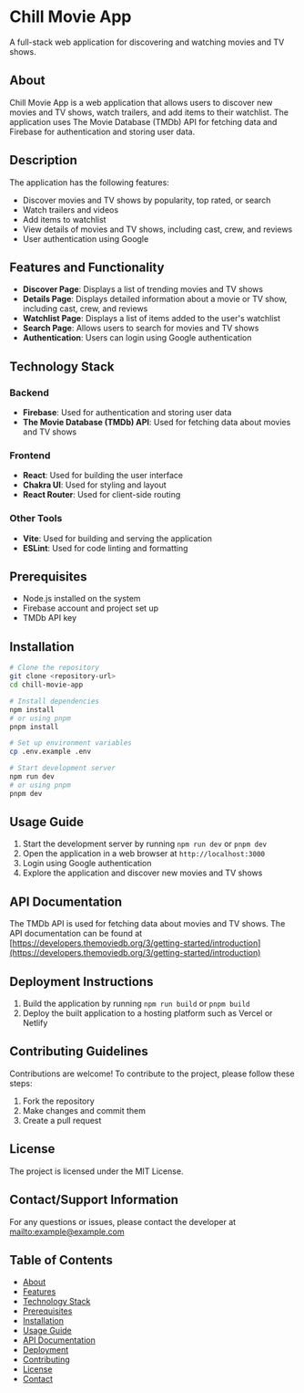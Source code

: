 # Chill Movie App
A full-stack web application for discovering and watching movies and TV shows.

## About
Chill Movie App is a web application that allows users to discover new movies and TV shows, watch trailers, and add items to their watchlist. The application uses The Movie Database (TMDb) API for fetching data and Firebase for authentication and storing user data.

## Description
The application has the following features:
* Discover movies and TV shows by popularity, top rated, or search
* Watch trailers and videos
* Add items to watchlist
* View details of movies and TV shows, including cast, crew, and reviews
* User authentication using Google

## Features and Functionality
* **Discover Page**: Displays a list of trending movies and TV shows
* **Details Page**: Displays detailed information about a movie or TV show, including cast, crew, and reviews
* **Watchlist Page**: Displays a list of items added to the user's watchlist
* **Search Page**: Allows users to search for movies and TV shows
* **Authentication**: Users can login using Google authentication

## Technology Stack
### Backend
* **Firebase**: Used for authentication and storing user data
* **The Movie Database (TMDb) API**: Used for fetching data about movies and TV shows

### Frontend
* **React**: Used for building the user interface
* **Chakra UI**: Used for styling and layout
* **React Router**: Used for client-side routing

### Other Tools
* **Vite**: Used for building and serving the application
* **ESLint**: Used for code linting and formatting

## Prerequisites
* Node.js installed on the system
* Firebase account and project set up
* TMDb API key

## Installation
```bash
# Clone the repository
git clone <repository-url>
cd chill-movie-app

# Install dependencies
npm install
# or using pnpm
pnpm install

# Set up environment variables
cp .env.example .env

# Start development server
npm run dev
# or using pnpm
pnpm dev
```

## Usage Guide
1. Start the development server by running `npm run dev` or `pnpm dev`
2. Open the application in a web browser at `http://localhost:3000`
3. Login using Google authentication
4. Explore the application and discover new movies and TV shows

## API Documentation
The TMDb API is used for fetching data about movies and TV shows. The API documentation can be found at [https://developers.themoviedb.org/3/getting-started/introduction](https://developers.themoviedb.org/3/getting-started/introduction)

## Deployment Instructions
1. Build the application by running `npm run build` or `pnpm build`
2. Deploy the built application to a hosting platform such as Vercel or Netlify

## Contributing Guidelines
Contributions are welcome! To contribute to the project, please follow these steps:
1. Fork the repository
2. Make changes and commit them
3. Create a pull request

## License
The project is licensed under the MIT License.

## Contact/Support Information
For any questions or issues, please contact the developer at [mailto:example@example.com](mailto:example@example.com)

## Table of Contents
- [About](#about)
- [Features](#features-and-functionality)
- [Technology Stack](#technology-stack)
- [Prerequisites](#prerequisites)
- [Installation](#installation)
- [Usage Guide](#usage-guide)
- [API Documentation](#api-documentation)
- [Deployment](#deployment-instructions)
- [Contributing](#contributing-guidelines)
- [License](#license)
- [Contact](#contact/support-information)
